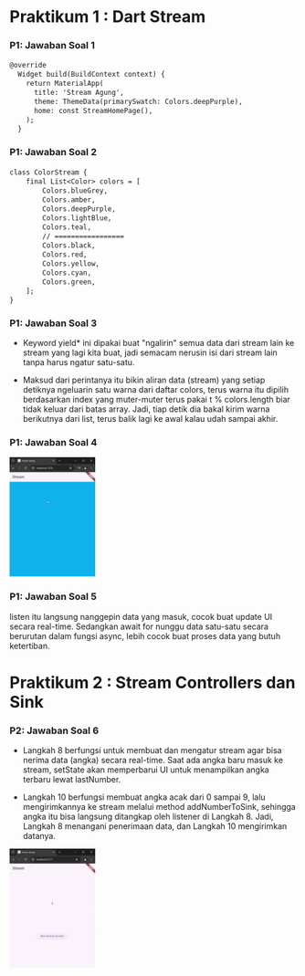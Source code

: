 # Praktikum 1 : Dart Stream

### P1: Jawaban Soal 1

    @override
      Widget build(BuildContext context) {
        return MaterialApp(
          title: 'Stream Agung',
          theme: ThemeData(primarySwatch: Colors.deepPurple),
          home: const StreamHomePage(),
        );
      }

### P1: Jawaban Soal 2

    class ColorStream {
        final List<Color> colors = [
            Colors.blueGrey,
            Colors.amber,
            Colors.deepPurple,
            Colors.lightBlue,
            Colors.teal,
            // =================
            Colors.black,
            Colors.red,
            Colors.yellow,
            Colors.cyan,
            Colors.green,
        ];
    }

### P1: Jawaban Soal 3

- Keyword yield\* ini dipakai buat "ngalirin" semua data dari stream lain ke stream yang lagi kita buat, jadi semacam nerusin isi dari stream lain tanpa harus ngatur satu-satu.

- Maksud dari perintanya itu bikin aliran data (stream) yang setiap detiknya ngeluarin satu warna dari daftar colors, terus warna itu dipilih berdasarkan index yang muter-muter terus pakai t % colors.length biar tidak keluar dari batas array. Jadi, tiap detik dia bakal kirim warna berikutnya dari list, terus balik lagi ke awal kalau udah sampai akhir.

### P1: Jawaban Soal 4

<img src="https://github.com/AgungRizkiSaputra/StreamAgung/blob/main/image/GIFP1soal4.gif"  width="150px" >

### P1: Jawaban Soal 5

listen itu langsung nanggepin data yang masuk, cocok buat update UI secara real-time. Sedangkan await for nunggu data satu-satu secara berurutan dalam fungsi async, lebih cocok buat proses data yang butuh ketertiban.

# Praktikum 2 : Stream Controllers dan Sink

### P2: Jawaban Soal 6

- Langkah 8 berfungsi untuk membuat dan mengatur stream agar bisa nerima data (angka) secara real-time. Saat ada angka baru masuk ke stream, setState akan memperbarui UI untuk menampilkan angka terbaru lewat lastNumber.

- Langkah 10 berfungsi membuat angka acak dari 0 sampai 9, lalu mengirimkannya ke stream melalui method addNumberToSink, sehingga angka itu bisa langsung ditangkap oleh listener di Langkah 8. Jadi, Langkah 8 menangani penerimaan data, dan Langkah 10 mengirimkan datanya.

<img src="https://github.com/AgungRizkiSaputra/StreamAgung/blob/main/image/GIFP2soal6.gif"  width="150px" >
